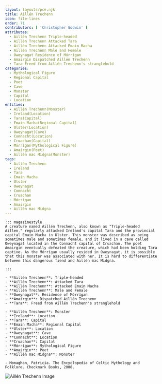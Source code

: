 ```yaml
---
layout: layouts/pce.njk
title: Aillén Trechenn
icon: file-lines
order: 71
contributors: [ 'Christopher Godwin' ]
attributes:
  - Aillén Trechenn Triple-headed
  - Aillén Trechenn Attacked Tara
  - Aillén Trechenn Attacked Emain Macha
  - Aillén Trechenn Male and Female
  - Oweynagat Residence of Mórrígan
  - Amairgin Dispatched Aillén Trechenn
  - Tara Freed from Aillén Trechenn's stranglehold
categories:
  - Mythological Figure
  - Regional Capital
  - Poet
  - Cave
  - Monster
  - Capital
  - Location
entities:
  - Aillén Trechenn(Monster)
  - Ireland(Location)
  - Tara(Capital)
  - Emain Macha(Regional Capital)
  - Ulster(Location)
  - Oweynagat(Cave)
  - Connacht(Location)
  - Cruachan(Capital)
  - Mórrígan(Mythological Figure)
  - Amairgin(Poet)
  - Aillén mac Midgna(Monster)
tags:
  - Aillén Trechenn
  - Ireland
  - Tara
  - Emain Macha
  - Ulster
  - Oweynagat
  - Connacht
  - Cruachan
  - Mórrígan
  - Amairgin
  - Aillén mac Midgna
---
```

``` tab [group1:Info]
::: magazinestyle
A creature named Aillén Trechenn, also known as "Triple-headed Aillen," regularly attacked Ireland's capital Tara and the provincial capital Emain Macha in Ulster. This monster was described as being sometimes male and sometimes female, and it lived in a cave called Oweynagat located in the Connacht capital of Cruachan. The poet Amairgin eventually defeated the creature, which had been holding Tara captive. As the Mórrígan usually resided in Oweynagat, it is possible that this monster was associated with her. It is hard to differentiate between this dangerous fiend and Aillén mac Midgna.

:::
```
``` tab [group1:Attributes]
- **Aillén Trechenn**: Triple-headed
- **Aillén Trechenn**: Attacked Tara
- **Aillén Trechenn**: Attacked Emain Macha
- **Aillén Trechenn**: Male and Female
- **Oweynagat**: Residence of Mórrígan
- **Amairgin**: Dispatched Aillén Trechenn
- **Tara**: Freed from Aillén Trechenn's stranglehold
```
``` tab [group1:Entities]
- **Aillén Trechenn**: Monster
- **Ireland**: Location
- **Tara**: Capital
- **Emain Macha**: Regional Capital
- **Ulster**: Location
- **Oweynagat**: Cave
- **Connacht**: Location
- **Cruachan**: Capital
- **Mórrígan**: Mythological Figure
- **Amairgin**: Poet
- **Aillén mac Midgna**: Monster
```
``` tab [group1:Sources]
- Monaghan, Patricia. The Encyclopedia of Celtic Mythology and Folklore. Checkmark Books, 2008.
```
![Aillén Trechenn Image](['https://upload.wikimedia.org/wikipedia/commons/thumb/6/65/Four_Provinces_Flag.svg/1200px-Four_Provinces_Flag.svg.png'])
